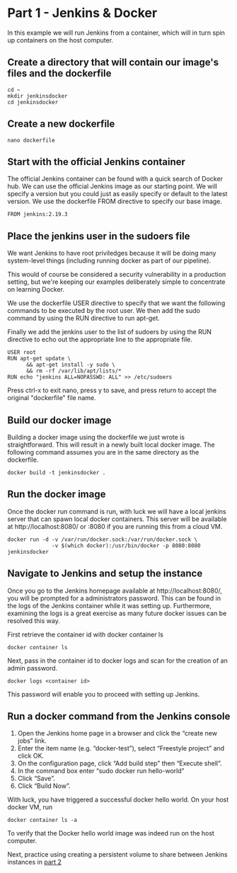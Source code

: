 # Part 1 - Jenkins & Docker

In this example we will run Jenkins from a container, which will in turn spin up containers on the host computer.


## Create a directory that will contain our image's files and the dockerfile

```
cd ~
mkdir jenkinsdocker
cd jenkinsdocker
```


## Create a new dockerfile

```
nano dockerfile
```


## Start with the official Jenkins container

The official Jenkins container can be found with a quick search of Docker hub. We can use the official Jenkins image as our starting point. We will specify a version but you could just as easily specify or default to the latest version. We use the dockerfile FROM directive to specify our base image.

```
FROM jenkins:2.19.3
```


## Place the jenkins user in the sudoers file

We want Jenkins to have root priviledges because it will be doing many system-level things (including running docker as part of our pipeline).

This would of course be considered a security vulnerability in a production setting, but we're keeping our examples deliberately simple to concentrate on learning Docker.

We use the dockerfile USER directive to specify that we want the following commands to be executed by the root user. We then add the sudo command by using the RUN directive to run apt-get.

Finally we add the jenkins user to the list of sudoers by using the RUN directive to echo out the appropriate line to the appropriate file.

```
USER root
RUN apt-get update \
      && apt-get install -y sudo \
      && rm -rf /var/lib/apt/lists/*
RUN echo "jenkins ALL=NOPASSWD: ALL" >> /etc/sudoers
```
Press ctrl-x to exit nano, press y to save, and press return to accept the original "dockerfile" file name.


## Build our docker image

Building a docker image using the dockerfile we just wrote is straightforward. This will result in a newly built local docker image. The following command assumes you are in the same directory as the dockerfile.

```
docker build -t jenkinsdocker .
```


## Run the docker image

Once the docker run command is run, with luck we will have a local jenkins server that can
spawn local docker containers. This server will be available at http://localhost:8080/ or <ip>:8080 if you are running this from a cloud VM.

```
docker run -d -v /var/run/docker.sock:/var/run/docker.sock \
              -v $(which docker):/usr/bin/docker -p 8080:8080 jenkinsdocker
```


## Navigate to Jenkins and setup the instance

Once you go to the Jenkins homepage available at http://localhost:8080/, you will be prompted for a administrators password. This can be found in the logs of the Jenkins container while it was setting up. Furthermore, examining the logs is a great exercise as many future docker issues can be resolved this way.

First retrieve the container id with docker container ls

```
docker container ls
```

Next, pass in the container id to docker logs and scan for the creation of an admin password.

```
docker logs <container id>
```

This password will enable you to proceed with setting up Jenkins.


## Run a docker command from the Jenkins console

1. Open the Jenkins home page in a browser and click the “create new jobs” link.
2. Enter the item name (e.g. “docker-test”), select “Freestyle project” and click OK.
3. On the configuration page, click “Add build step” then “Execute shell”.
4. In the command box enter “sudo docker run hello-world”
5. Click “Save”.
6. Click “Build Now”.

With luck, you have triggered a successful docker hello world. On your host
docker VM, run

```
docker container ls -a
```

To verify that the Docker hello world image was indeed run on the host computer.

Next, practice using creating a persistent volume to share between Jenkins instances in [part 2](https://github.com/PeterLamar/docker-workshop/tree/master/sharevolume)

